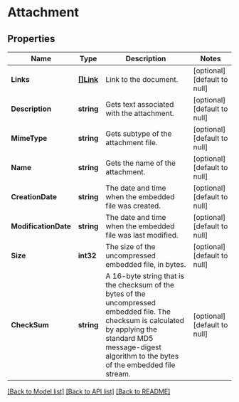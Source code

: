 # Attachment

## Properties
Name | Type | Description | Notes
------------ | ------------- | ------------- | -------------
**Links** | [**[]Link**](Link.md) | Link to the document. | [optional] [default to null]
**Description** | **string** | Gets text associated with the attachment.  | [optional] [default to null]
**MimeType** | **string** | Gets subtype of the attachment file. | [optional] [default to null]
**Name** | **string** | Gets the name of the attachment.  | [optional] [default to null]
**CreationDate** | **string** | The date and time when the embedded file was created. | [optional] [default to null]
**ModificationDate** | **string** | The date and time when the embedded file was last modified. | [optional] [default to null]
**Size** | **int32** | The size of the uncompressed embedded file, in bytes. | [optional] [default to null]
**CheckSum** | **string** | A 16-byte string that is the checksum of the bytes of the uncompressed embedded file.  The checksum is calculated by applying the standard MD5 message-digest algorithm  to the bytes of the embedded file stream. | [optional] [default to null]

[[Back to Model list]](../README.md#documentation-for-models) [[Back to API list]](../README.md#documentation-for-api-endpoints) [[Back to README]](../README.md)


